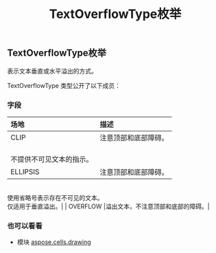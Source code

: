 ﻿---
title: TextOverflowType枚举
second_title: Aspose.Cells for Python via .NET API 参考文献
description:
type: docs
weight: 1170
url: /zh/python-net/aspose.cells.drawing/textoverflowtype/
is_root: false
---
## TextOverflowType枚举
表示文本垂直或水平溢出的方式。



TextOverflowType 类型公开了以下成员：

### 字段
|场地|描述|
| :- | :- |
| CLIP |注意顶部和底部障碍。<br/>不提供不可见文本的指示。|
| ELLIPSIS |注意顶部和底部障碍。<br/>使用省略号表示存在不可见的文本。<br/>仅适用于垂直溢出。|
| OVERFLOW |溢出文本，不注意顶部和底部的障碍。|



### 也可以看看
* 模块 [aspose.cells.drawing](..)
